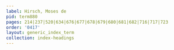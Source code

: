 ```yaml
---
label: Hirsch, Moses de
pid: term880
pages: 214|237|520|634|676|677|678|679|680|681|682|716|717|723
order: '0417'
layout: generic_index_term
collection: index-headings
---
```


